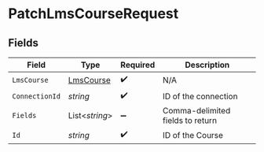 # PatchLmsCourseRequest


## Fields

| Field                                             | Type                                              | Required                                          | Description                                       |
| ------------------------------------------------- | ------------------------------------------------- | ------------------------------------------------- | ------------------------------------------------- |
| `LmsCourse`                                       | [LmsCourse](../../Models/Components/LmsCourse.md) | :heavy_check_mark:                                | N/A                                               |
| `ConnectionId`                                    | *string*                                          | :heavy_check_mark:                                | ID of the connection                              |
| `Fields`                                          | List<*string*>                                    | :heavy_minus_sign:                                | Comma-delimited fields to return                  |
| `Id`                                              | *string*                                          | :heavy_check_mark:                                | ID of the Course                                  |